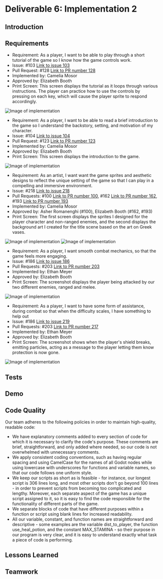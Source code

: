 # Deliverable 6: Implementation 2

## Introduction

## Requirements

- Requirement: As a player, I want to be able to play through a short tutorial of the game so I know how the game controls work.
- Issue: #103 [Link to issue 103](https://github.com/boothe0/CS386GodotProject/issues/103)
- Pull Request: #128 [Link to PR number 128](https://github.com/boothe0/CS386GodotProject/pull/128)
- Implemented by: Camelia Mosor
- Approved by: Elizabeth Booth
- Print Screen: This screen displays the tutorial as it loops through various instructions. The player can practice how to use the controls by pressing on each key, which will cause the player sprite to respond accordingly.

![Image of implementation](https://i.imgur.com/i41PKd4.png) 

- Requirement: As a player, I want to be able to read a brief introduction to the game so I understand the backstory, setting, and motivation of my character.
- Issue: #104 [Link to issue 104](https://github.com/boothe0/CS386GodotProject/issues/104)
- Pull Request: #123 [Link to PR number 123](https://github.com/boothe0/CS386GodotProject/pull/123)
- Implemented by: Camelia Mosor
- Approved by: Elizabeth Booth
- Print Screen: This screen displays the introduction to the game.

![Image of implementation](https://i.imgur.com/giGyijC.png) 

- Requirement: As an artist, I want want the game sprites and aesthetic designs to reflect the unique setting of the game so that I can play in a compelling and immersive environment.
- Issue: #218 [Link to issue 218](https://github.com/boothe0/CS386GodotProject/issues/218)
- Pull Requests: #100 [Link to PR number 100](https://github.com/boothe0/CS386GodotProject/pull/100), #162 [Link to PR number 162](https://github.com/boothe0/CS386GodotProject/pull/162), #193 [Link to PR number 193](https://github.com/boothe0/CS386GodotProject/pull/193)
- Implemented by: Camelia Mosor
- Approved by: Asher Romanenghi (#100), Elizabeth Booth (#162, #193)
- Print Screen: The first screen displays the sprites I designed for the player character and non-ranged enemies, and the second displays the background art I created for the title scene based on the art on Greek vases.

![Image of implementation](https://i.imgur.com/8OySbJk.png) 
![Image of implementation](https://i.imgur.com/BvslVSl.png) 

- Requirement: As a player, I want smooth combat mechanics, so that the game feels more engaging.
- Issue: #186 [Link to issue 186](https://github.com/boothe0/CS386GodotProject/issues/186)
- Pull Requests: #203 [Link to PR number 203](https://github.com/boothe0/CS386GodotProject/issues?q=is%3Apr+author%3AethanSchoolAccount)
- Implemented by: Ethan Meyer
- Approved by: Elizabeth Booth
- Print Screen: The screenshot displays the player being attacked by our two different enemies, ranged and melee.

![Image of implementation](https://i.imgur.com/a/AWUtvGi.png)

- Requirement: As a player, I want to have some form of assistance, during combat so that when the difficulty scales, I have something to help out
- Issue: #186 [Link to issue 219](https://github.com/boothe0/CS386GodotProject/issues/219)
- Pull Requests: #203 [Link to PR number 217](https://github.com/boothe0/CS386GodotProject/pull/217)
- Implemented by: Ethan Meyer
- Approved by: Elizabeth Booth
- Print Screen: The screenshot shows when the player's shield breaks, emitting particles, acting as a message to the player letting them know protection is now gone.

![Image of implementation](https://i.imgur.com/a/tjM0ALa.png)

## Tests

## Demo

## Code Quality

Our team adheres to the following policies in order to maintain high-quality, readable code: 
- We have explanatory comments added to every section of code for which it is necessary to clarify the code's purpose. These comments are brief, straightforward, and only added where needed, so our code is not overwhelmed with unnecessary comments.
- We apply consistent coding conventions, such as having regular spacing and using CamelCase for the names of all Godot nodes while using lowercase with underscores for functions and variable names, so that our code follows one uniform style.
- We keep our scripts as short as is feasible - for instance, our longest script is 306 lines long, and most other scripts don't go beyond 100 lines - in order to prevent scripts from becoming too complicated and lengthy. Moreover, each separate aspect of the game has a unique script assigned to it, so it is easy to find the code responsible for the functionality of different parts of the game.
- We separate blocks of code that have different purposes within a function or script using blank lines for increased readability.
- All our variable, constant, and function names are straightforward and descriptive - some examples are the variable dist_to_player, the function use_heal_potion, and the constant MAX_STAMINA - so their purpose in our program is very clear, and it is easy to understand exactly what task a piece of code is performing.

## Lessons Learned

## Teamwork
